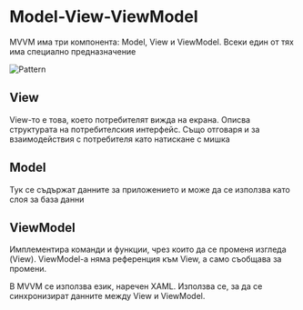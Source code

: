 # Model-View-ViewModel
MVVM има три компонента: Model, View и ViewModel.
Всеки един от тях има специално предназначение

![Pattern](..\diagram.png)

## View
View-то е това, което потребителят вижда на екрана.
Описва структурата на потребителския интерфейс. Също отговаря и за взаимодействия с потребителя като натискане с мишка

## Model
Тук се съдържат данните за приложението и може да се използва като слоя за база данни

## ViewModel
Имплементира команди и функции, чрез които да се променя изгледа (View). ViewModel-а няма референция към View, а само съобщава за промени.

В MVVM се използва език, наречен XAML. Използва се, за да се синхронизират данните между View и ViewModel.